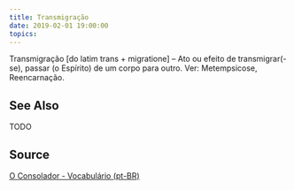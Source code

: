 ```yaml
---
title: Transmigração
date: 2019-02-01 19:00:00
topics:
---
```


Transmigração [do latim trans + migratione] – Ato ou efeito de transmigrar(-se), passar (o Espírito) de um corpo para outro. Ver: Metempsicose, Reencarnação.
 
## See Also
TODO

## Source
[O Consolador - Vocabulário (pt-BR)](http://www.oconsolador.com.br/linkfixo/vocabulario/principal.html)
